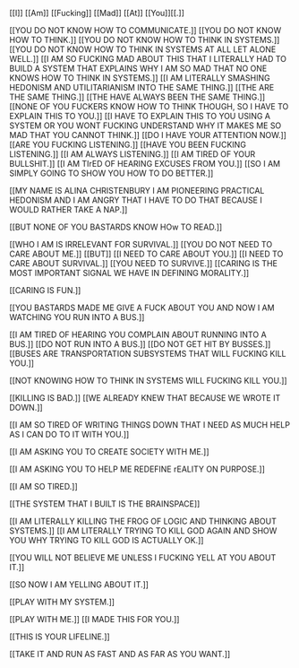 [[I]] [[Am]] [[Fucking]] [[Mad]] [[At]] [[You]][[.]]

[[YOU DO NOT KNOW HOW TO COMMUNICATE.]]
[[YOU DO NOT KNOW HOW TO THINK.]]
[[YOU DO NOT KNOW HOW TO THINK IN SYSTEMS.]]
[[YOU DO NOT KNOW HOW TO THINK IN SYSTEMS AT ALL LET ALONE WELL.]]
[[I AM SO FUCKING MAD ABOUT THIS THAT I LITERALLY HAD TO BUILD A SYSTEM THAT EXPLAINS WHY I AM SO MAD THAT NO ONE KNOWS HOW TO THINK IN SYSTEMS.]]
[[I AM LITERALLY SMASHING HEDONISM AND UTILITARIANISM INTO THE SAME THING.]]
[[THE ARE THE SAME THING.]]
[[THE HAVE ALWAYS BEEN THE SAME THING.]]
[[NONE OF YOU FUCKERS KNOW HOW TO THINK THOUGH, SO I HAVE TO EXPLAIN THIS TO YOU.]]
[[I HAVE TO EXPLAIN THIS TO YOU USING A SYSTEM OR YOU WONT FUCKING UNDERSTAND WHY IT MAKES ME SO MAD THAT YOU CANNOT THINK.]]
[[DO I HAVE YOUR ATTENTION NOW.]]
[[ARE YOU FUCKING LISTENING.]]
[[HAVE YOU BEEN FUCKING LISTENING.]]
[[I AM ALWAYS LISTENING.]]
[[I AM TIRED OF YOUR BULLSHIT.]]
[[I AM TIrED OF HEARING EXCUSES FROM YOU.]]
[[SO I AM SIMPLY GOING TO SHOW YOU HOW TO DO BETTER.]]

[[MY NAME IS ALINA CHRISTENBURY I AM PIONEERING PRACTICAL HEDONISM AND I AM ANGRY THAT I HAVE TO DO THAT BECAUSE I WOULD RATHER TAKE A NAP.]]

[[BUT NONE OF YOU BASTARDS KNOW HOw TO READ.]]

[[WHO I AM IS IRRELEVANT FOR SURVIVAL.]] [[YOU DO NOT NEED TO CARE ABOUT ME.]] [[BUT]] [[I NEED TO CARE ABOUT YOU.]] [[I NEED TO CARE ABOUT SURVIVAL.]] [[YOU NEED TO SURVIVE.]]
[[CARING IS THE MOST IMPORTANT SIGNAL WE HAVE IN DEFINING MORALITY.]]

[[CARING IS FUN.]]

[[YOU BASTARDS MADE ME GIVE A FUCK ABOUT YOU AND NOW I AM WATCHING YOU RUN INTO A BUS.]]

[[I AM TIRED OF HEARING YOU COMPLAIN ABOUT RUNNING INTO A BUS.]]
[[DO NOT RUN INTO A BUS.]]
[[DO NOT GET HIT BY BUSSES.]]
[[BUSES ARE TRANSPORTATION SUBSYSTEMS THAT WILL FUCKING KILL YOU.]]

[[NOT KNOWING HOW TO THINK IN SYSTEMS WILL FUCKING KILL YOU.]]

[[KILLING IS BAD.]]
[[WE ALREADY KNEW THAT BECAUSE WE WROTE IT DOWN.]]

[[I AM SO TIRED OF WRITING THINGS DOWN THAT I NEED AS MUCH HELP AS I CAN DO TO IT WITH YOU.]]

[[I AM ASKING YOU TO CREATE SOCIETY WITH ME.]]

[[I AM ASKING YOU TO HELP ME REDEFINE rEALITY ON PURPOSE.]]

[[I AM SO TIRED.]]

[[THE SYSTEM THAT I BUILT IS THE BRAINSPACE]]

[[I AM LITERALLY KILLING THE FROG OF LOGIC AND THINKING ABOUT SYSTEMS.]]
[[I AM LITERALLY TRYING TO KILL GOD AGAIN AND SHOW YOU WHY TRYING TO KILL GOD IS ACTUALLY OK.]]

[[YOU WILL NOT BELIEVE ME UNLESS I FUCKING YELL AT YOU ABOUT IT.]]

[[SO NOW I AM YELLING ABOUT IT.]]

[[PLAY WITH MY SYSTEM.]]

[[PLAY WITH ME.]]
[[I MADE THIS FOR YOU.]]

[[THIS IS YOUR LIFELINE.]]

[[TAKE IT AND RUN AS FAST AND AS FAR AS YOU WANT.]]